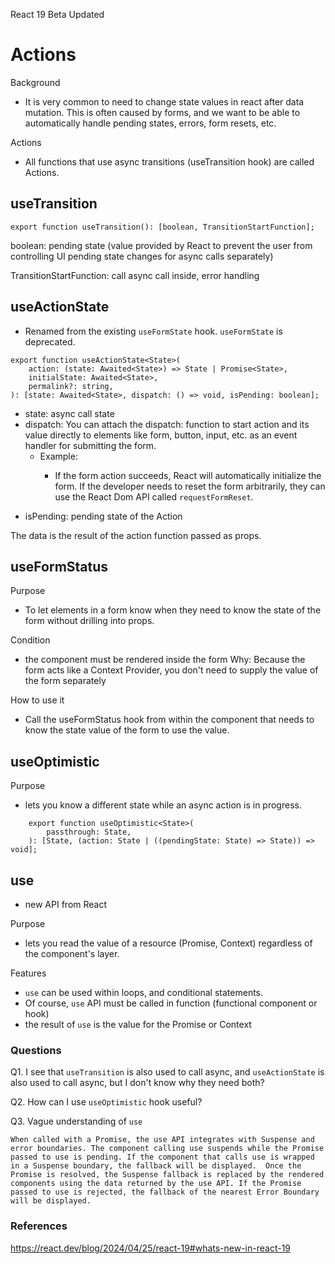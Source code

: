 React 19 Beta Updated

# Actions

Background

- It is very common to need to change state values in react after data mutation. This is often caused by forms, and we want to be able to automatically handle pending states, errors, form resets, etc.

Actions

- All functions that use async transitions (useTransition hook) are called Actions.


## useTransition

```
export function useTransition(): [boolean, TransitionStartFunction];
```
boolean: pending state (value provided by React to prevent the user from controlling UI pending state changes for async calls separately)

TransitionStartFunction: call async call inside, error handling


## useActionState

- Renamed from the existing `useFormState` hook. `useFormState` is deprecated.

```
export function useActionState<State>(
    action: (state: Awaited<State>) => State | Promise<State>,
    initialState: Awaited<State>,
    permalink?: string,
): [state: Awaited<State>, dispatch: () => void, isPending: boolean];
```

- state: async call state
- dispatch: You can attach the dispatch: function to start action and its value directly to elements like form, button, input, etc. as an event handler for submitting the form.
  - Example: <form onSubmit={dispatch}>
	- If the form action succeeds, React will automatically initialize the form. If the developer needs to reset the form arbitrarily, they can use the React Dom API called `requestFormReset`.
- isPending: pending state of the Action

The data is the result of the action function passed as props.


## useFormStatus

Purpose

- To let elements in a form know when they need to know the state of the form without drilling into props.

Condition

- the component must be rendered inside the form
	Why: Because the form acts like a Context Provider, you don't need to supply the value of the form separately

How to use it

- Call the useFormStatus hook from within the component that needs to know the state value of the form to use the value.


## useOptimistic

Purpose

- lets you know a different state while an async action is in progress.

```
    export function useOptimistic<State>(
        passthrough: State,
    ): [State, (action: State | ((pendingState: State) => State)) => void];
```

## use

- new API from React

Purpose

- lets you read the value of a resource (Promise, Context) regardless of the component's layer.

Features

- `use` can be used within loops, and conditional statements.
- Of course, `use` API must be called in function (functional component or hook)
- the result of `use` is the value for the Promise or Context

### Questions

Q1. I see that `useTransition` is also used to call async, and `useActionState` is also used to call async, but I don't know why they need both?

Q2. How can I use `useOptimistic` hook useful?

Q3. Vague understanding of `use` 
```
When called with a Promise, the use API integrates with Suspense and error boundaries. The component calling use suspends while the Promise passed to use is pending. If the component that calls use is wrapped in a Suspense boundary, the fallback will be displayed.  Once the Promise is resolved, the Suspense fallback is replaced by the rendered components using the data returned by the use API. If the Promise passed to use is rejected, the fallback of the nearest Error Boundary will be displayed.
```


### References
https://react.dev/blog/2024/04/25/react-19#whats-new-in-react-19

